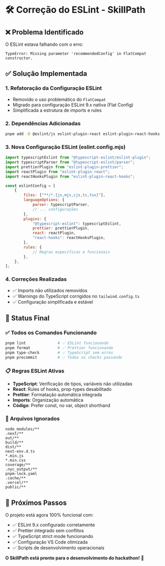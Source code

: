 # 🛠️ Correção do ESLint - SkillPath

## ❌ Problema Identificado

O ESLint estava falhando com o erro:

```text
TypeError: Missing parameter 'recommendedConfig' in FlatCompat constructor.
```

## ✅ Solução Implementada

### 1. **Refatoração da Configuração ESLint**

- Removido o uso problemático do `FlatCompat`
- Migrado para configuração ESLint 9.x nativa (Flat Config)
- Simplificada a estrutura de imports e rules

### 2. **Dependências Adicionadas**

```bash
pnpm add -D @eslint/js eslint-plugin-react eslint-plugin-react-hooks
```

### 3. **Nova Configuração ESLint (eslint.config.mjs)**

```javascript
import typescriptEslint from "@typescript-eslint/eslint-plugin";
import typescriptParser from "@typescript-eslint/parser";
import prettierPlugin from "eslint-plugin-prettier";
import reactPlugin from "eslint-plugin-react";
import reactHooksPlugin from "eslint-plugin-react-hooks";

const eslintConfig = [
    {
        files: ["**/*.{js,mjs,cjs,ts,tsx}"],
        languageOptions: {
            parser: typescriptParser,
            // ... configurações
        },
        plugins: {
            "@typescript-eslint": typescriptEslint,
            prettier: prettierPlugin,
            react: reactPlugin,
            "react-hooks": reactHooksPlugin,
        },
        rules: {
            // Regras específicas e funcionais
        },
    },
];
```

### 4. **Correções Realizadas**

- ✅ Imports não utilizados removidos
- ✅ Warnings do TypeScript corrigidos no `tailwind.config.ts`
- ✅ Configuração simplificada e estável

## 🎯 Status Final

### ✅ **Todos os Comandos Funcionando**

```bash
pnpm lint              # ✅ ESLint funcionando
pnpm format            # ✅ Prettier funcionando
pnpm type-check        # ✅ TypeScript sem erros
pnpm precommit         # ✅ Todos os checks passando
```

### 📋 **Regras ESLint Ativas**

- **TypeScript**: Verificação de tipos, variáveis não utilizadas
- **React**: Rules of hooks, prop-types desabilitado
- **Prettier**: Formatação automática integrada
- **Imports**: Organização automática
- **Código**: Prefer const, no var, object shorthand

### 🔧 **Arquivos Ignorados**

```text
node_modules/**
.next/**
out/**
build/**
dist/**
next-env.d.ts
*.min.js
*.min.css
coverage/**
.nyc_output/**
pnpm-lock.yaml
.cache/**
.vercel/**
public/**
```

## 🚀 **Próximos Passos**

O projeto está agora 100% funcional com:

- ✅ ESLint 9.x configurado corretamente
- ✅ Prettier integrado sem conflitos
- ✅ TypeScript strict mode funcionando
- ✅ Configuração VS Code otimizada
- ✅ Scripts de desenvolvimento operacionais

**O SkillPath está pronto para o desenvolvimento do hackathon!** 🎉
